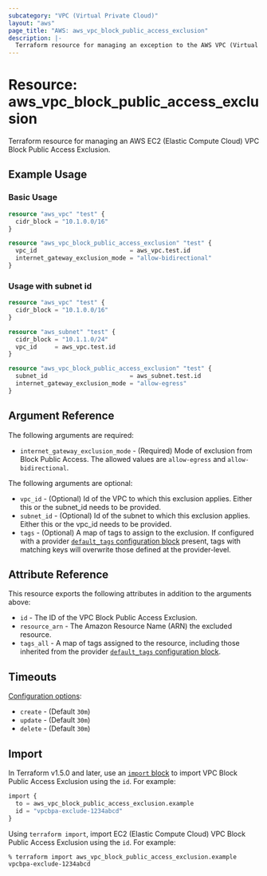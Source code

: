 ```yaml
---
subcategory: "VPC (Virtual Private Cloud)"
layout: "aws"
page_title: "AWS: aws_vpc_block_public_access_exclusion"
description: |-
  Terraform resource for managing an exception to the AWS VPC (Virtual Private Cloud) Block Public Access Exclusion.
---
```


# Resource: aws_vpc_block_public_access_exclusion

Terraform resource for managing an AWS EC2 (Elastic Compute Cloud) VPC Block Public Access Exclusion.

## Example Usage

### Basic Usage

```terraform
resource "aws_vpc" "test" {
  cidr_block = "10.1.0.0/16"
}

resource "aws_vpc_block_public_access_exclusion" "test" {
  vpc_id                          = aws_vpc.test.id
  internet_gateway_exclusion_mode = "allow-bidirectional"
}
```

### Usage with subnet id

```terraform
resource "aws_vpc" "test" {
  cidr_block = "10.1.0.0/16"
}

resource "aws_subnet" "test" {
  cidr_block = "10.1.1.0/24"
  vpc_id     = aws_vpc.test.id
}

resource "aws_vpc_block_public_access_exclusion" "test" {
  subnet_id                       = aws_subnet.test.id
  internet_gateway_exclusion_mode = "allow-egress"
}
```

## Argument Reference

The following arguments are required:

* `internet_gateway_exclusion_mode` - (Required) Mode of exclusion from Block Public Access. The allowed values are `allow-egress` and `allow-bidirectional`.

The following arguments are optional:

* `vpc_id` - (Optional) Id of the VPC to which this exclusion applies. Either this or the subnet_id needs to be provided.
* `subnet_id` - (Optional) Id of the subnet to which this exclusion applies. Either this or the vpc_id needs to be provided.
* `tags` - (Optional) A map of tags to assign to the exclusion. If configured with a provider [`default_tags` configuration block](https://registry.terraform.io/providers/hashicorp/aws/latest/docs#default_tags-configuration-block) present, tags with matching keys will overwrite those defined at the provider-level.

## Attribute Reference

This resource exports the following attributes in addition to the arguments above:

* `id` - The ID of the VPC Block Public Access Exclusion.
* `resource_arn` - The Amazon Resource Name (ARN) the excluded resource.
* `tags_all` - A map of tags assigned to the resource, including those inherited from the provider [`default_tags` configuration block](https://registry.terraform.io/providers/hashicorp/aws/latest/docs#default_tags-configuration-block).

## Timeouts

[Configuration options](https://developer.hashicorp.com/terraform/language/resources/syntax#operation-timeouts):

* `create` - (Default `30m`)
* `update` - (Default `30m`)
* `delete` - (Default `30m`)

## Import

In Terraform v1.5.0 and later, use an [`import` block](https://developer.hashicorp.com/terraform/language/import) to import VPC Block Public Access Exclusion using the `id`. For example:

```terraform
import {
  to = aws_vpc_block_public_access_exclusion.example
  id = "vpcbpa-exclude-1234abcd"
}
```

Using `terraform import`, import EC2 (Elastic Compute Cloud) VPC Block Public Access Exclusion using the `id`. For example:

```console
% terraform import aws_vpc_block_public_access_exclusion.example vpcbpa-exclude-1234abcd
```
